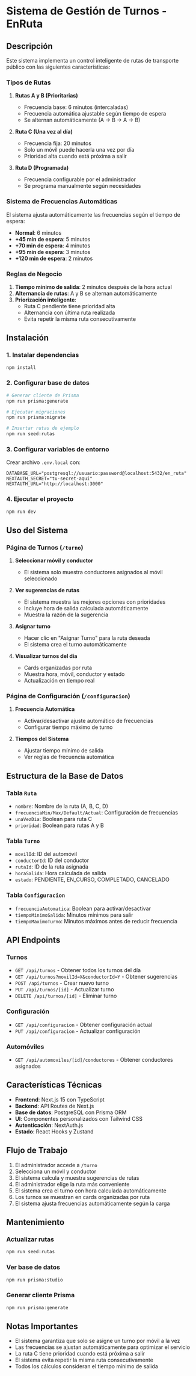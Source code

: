 # Sistema de Gestión de Turnos - EnRuta

## Descripción

Este sistema implementa un control inteligente de rutas de transporte público con las siguientes características:

### Tipos de Rutas

1. **Rutas A y B (Prioritarias)**
   - Frecuencia base: 6 minutos (intercaladas)
   - Frecuencia automática ajustable según tiempo de espera
   - Se alternan automáticamente (A → B → A → B)

2. **Ruta C (Una vez al día)**
   - Frecuencia fija: 20 minutos
   - Solo un móvil puede hacerla una vez por día
   - Prioridad alta cuando está próxima a salir

3. **Ruta D (Programada)**
   - Frecuencia configurable por el administrador
   - Se programa manualmente según necesidades

### Sistema de Frecuencias Automáticas

El sistema ajusta automáticamente las frecuencias según el tiempo de espera:

- **Normal**: 6 minutos
- **+45 min de espera**: 5 minutos
- **+70 min de espera**: 4 minutos
- **+95 min de espera**: 3 minutos
- **+120 min de espera**: 2 minutos

### Reglas de Negocio

1. **Tiempo mínimo de salida**: 2 minutos después de la hora actual
2. **Alternancia de rutas**: A y B se alternan automáticamente
3. **Priorización inteligente**: 
   - Ruta C pendiente tiene prioridad alta
   - Alternancia con última ruta realizada
   - Evita repetir la misma ruta consecutivamente

## Instalación

### 1. Instalar dependencias

```bash
npm install
```

### 2. Configurar base de datos

```bash
# Generar cliente de Prisma
npm run prisma:generate

# Ejecutar migraciones
npm run prisma:migrate

# Insertar rutas de ejemplo
npm run seed:rutas
```

### 3. Configurar variables de entorno

Crear archivo `.env.local` con:

```env
DATABASE_URL="postgresql://usuario:password@localhost:5432/en_ruta"
NEXTAUTH_SECRET="tu-secret-aqui"
NEXTAUTH_URL="http://localhost:3000"
```

### 4. Ejecutar el proyecto

```bash
npm run dev
```

## Uso del Sistema

### Página de Turnos (`/turno`)

1. **Seleccionar móvil y conductor**
   - El sistema solo muestra conductores asignados al móvil seleccionado

2. **Ver sugerencias de rutas**
   - El sistema muestra las mejores opciones con prioridades
   - Incluye hora de salida calculada automáticamente
   - Muestra la razón de la sugerencia

3. **Asignar turno**
   - Hacer clic en "Asignar Turno" para la ruta deseada
   - El sistema crea el turno automáticamente

4. **Visualizar turnos del día**
   - Cards organizadas por ruta
   - Muestra hora, móvil, conductor y estado
   - Actualización en tiempo real

### Página de Configuración (`/configuracion`)

1. **Frecuencia Automática**
   - Activar/desactivar ajuste automático de frecuencias
   - Configurar tiempo máximo de turno

2. **Tiempos del Sistema**
   - Ajustar tiempo mínimo de salida
   - Ver reglas de frecuencia automática

## Estructura de la Base de Datos

### Tabla `Ruta`
- `nombre`: Nombre de la ruta (A, B, C, D)
- `frecuenciaMin/Max/Default/Actual`: Configuración de frecuencias
- `unaVezDia`: Boolean para ruta C
- `prioridad`: Boolean para rutas A y B

### Tabla `Turno`
- `movilId`: ID del automóvil
- `conductorId`: ID del conductor
- `rutaId`: ID de la ruta asignada
- `horaSalida`: Hora calculada de salida
- `estado`: PENDIENTE, EN_CURSO, COMPLETADO, CANCELADO

### Tabla `Configuracion`
- `frecuenciaAutomatica`: Boolean para activar/desactivar
- `tiempoMinimoSalida`: Minutos mínimos para salir
- `tiempoMaximoTurno`: Minutos máximos antes de reducir frecuencia

## API Endpoints

### Turnos
- `GET /api/turnos` - Obtener todos los turnos del día
- `GET /api/turnos?movilId=X&conductorId=Y` - Obtener sugerencias
- `POST /api/turnos` - Crear nuevo turno
- `PUT /api/turnos/[id]` - Actualizar turno
- `DELETE /api/turnos/[id]` - Eliminar turno

### Configuración
- `GET /api/configuracion` - Obtener configuración actual
- `PUT /api/configuracion` - Actualizar configuración

### Automóviles
- `GET /api/automoviles/[id]/conductores` - Obtener conductores asignados

## Características Técnicas

- **Frontend**: Next.js 15 con TypeScript
- **Backend**: API Routes de Next.js
- **Base de datos**: PostgreSQL con Prisma ORM
- **UI**: Componentes personalizados con Tailwind CSS
- **Autenticación**: NextAuth.js
- **Estado**: React Hooks y Zustand

## Flujo de Trabajo

1. El administrador accede a `/turno`
2. Selecciona un móvil y conductor
3. El sistema calcula y muestra sugerencias de rutas
4. El administrador elige la ruta más conveniente
5. El sistema crea el turno con hora calculada automáticamente
6. Los turnos se muestran en cards organizadas por ruta
7. El sistema ajusta frecuencias automáticamente según la carga

## Mantenimiento

### Actualizar rutas
```bash
npm run seed:rutas
```

### Ver base de datos
```bash
npm run prisma:studio
```

### Generar cliente Prisma
```bash
npm run prisma:generate
```

## Notas Importantes

- El sistema garantiza que solo se asigne un turno por móvil a la vez
- Las frecuencias se ajustan automáticamente para optimizar el servicio
- La ruta C tiene prioridad cuando está próxima a salir
- El sistema evita repetir la misma ruta consecutivamente
- Todos los cálculos consideran el tiempo mínimo de salida 